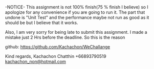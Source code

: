 -NOTICE-
This assignment is not 100% finish(75 % finish I believe) so I apologize for any convenience 
if you are going to run it. 
The part that undone is "Unit Test" and the performance maybe
not run as good as it should be but I believe that it works.

Also, I am very sorry for being late to submit this assignment. I made a mistake just 2 Hrs before 
the deadline. So this is the reason

github: https://github.com/Kachachon/WeChallange

Kind regards, 
Kachachon Chatthin
+66893790519
kachachon_non@hotmail.com